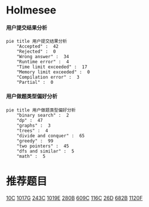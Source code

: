 # Holmesee

<!-- tabs:start -->



#### **用户提交结果分析**

```mermaid
pie title 用户提交结果分析
    "Accepted" :  42
    "Rejected" :  0
    "Wrong answer" :  34
    "Runtime error" :  4
    "Time limit exceeded" :  17
    "Memory limit exceeded" :  0
    "Compilation error" :  3
    "Partial" :  0
```

#### **用户做题类型偏好分析**

```mermaid
pie title 用户做题类型偏好分析
    "binary search" :  2
    "dp" :  47
    "graphs" :  3
    "trees" :  4
    "divide and conquer" :  65
    "greedy" :  99
    "two pointers" :  45
    "dfs and similar" :  5
    "math" :  5
```



<!-- tabs:end -->
# 推荐题目
[10C](https://codeforces.com/contest/10/problem/C)
[1017G](https://codeforces.com/contest/1017/problem/G)
[243C](https://codeforces.com/contest/243/problem/C)
[1019E](https://codeforces.com/contest/1019/problem/E)
[280B](https://codeforces.com/contest/280/problem/B)
[609C](https://codeforces.com/contest/609/problem/C)
[116C](https://codeforces.com/contest/116/problem/C)
[26D](https://codeforces.com/contest/26/problem/D)
[682B](https://codeforces.com/contest/682/problem/B)
[1120F](https://codeforces.com/contest/1120/problem/F)
